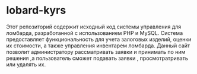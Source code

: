 # lobard-kyrs
Этот репозиторий содержит исходный код системы управления для ломбарда, разработанной с использованием PHP и MySQL. Система предоставляет функциональность для учета залоговых изделий, оценки их стоимости, а также управления инвентарем ломбарда. 
Данный сайт позволит администратору рассматривать заявки и принимать по ним решения ,а пользователь сможет подавать заявки , просмотратривать или удалять их.
